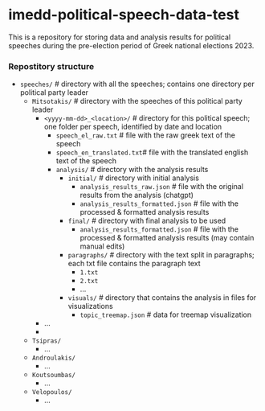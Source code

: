 # imedd-political-speech-data-test


This is a repository for storing data and analysis results for political speeches during the pre-election period of Greek national elections 2023.



### Repostitory structure

 
- `speeches/`	# directory with all the speeches; contains one directory per political party leader
	- `Mitsotakis/`		# directory with the speeches of this political party leader
		- `<yyyy-mm-dd>_<location>/`	# directory for this political speech; one folder per speech, identified by date and location
			- `speech_el_raw.txt`		# file with the raw greek text of the speech
			- `speech_en_translated.txt`# file with the translated english text of the speech
			- `analysis/`					# directory with the analysis results
				- `initial/`			# directory with initial analysis
					- `analysis_results_raw.json` 			# file with the original results from the analysis (chatgpt)
					- `analysis_results_formatted.json` 	# file with the processed & formatted analysis results
				- `final/`				# directory with final analysis to be used 
					- `analysis_results_formatted.json` 	# file with the processed & formatted analysis results (may contain manual edits)
				- `paragraphs/`			# directory with the text split in paragraphs; each txt file contains the paragraph text
					- `1.txt`
					- `2.txt`
					- ...
				- `visuals/`			# directory that contains the analysis in files for visualizations
					- `topic_treemap.json`		# data for treemap visualization
		- ...
		-  
	- `Tsipras/`
		- ...
	- `Androulakis/`
		- ...
	- `Koutsoumbas/`
		- ...
	- `Velopoulos/`
		- ...



